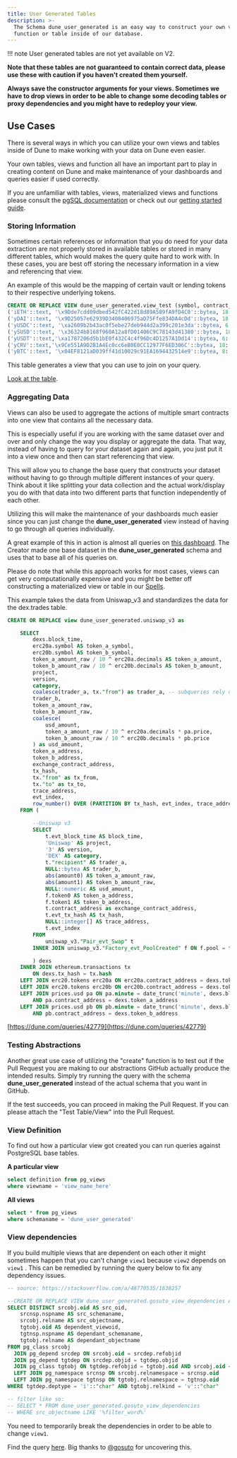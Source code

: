 ```yaml
---
title: User Generated Tables
description: >-
  The Schema dune_user_generated is an easy way to construct your own view,
  function or table inside of our database.
---
```


!!! note
    User generated tables are not yet available on V2.

**Note that these tables are not guaranteed to contain correct data, please use these with caution if you haven't created them yourself.**

**Always save the constructor arguments for your views. Sometimes we have to drop views in order to be able to change some decoding tables or proxy dependencies and you might have to redeploy your view.**

## Use Cases

There is several ways in which you can utilize your own views and tables inside of Dune to make working with your data on Dune even easier.

Your own tables, views and function all have an important part to play in creating content on Dune and make maintenance of your dashboards and queries easier if used correctly.

If you are unfamiliar with tables, views, materialized views and functions please consult the [pgSQL documentation](https://www.postgresqltutorial.com/postgresql-views) or check out our [getting started guide](../../getting-started/index.md).

### Storing Information

Sometimes certain references or information that you do need for your data extraction are not properly stored in available tables or stored in many different tables, which would makes the query quite hard to work with. In these cases, you are best off storing the necessary information in a view and referencing that view.

An example of this would be the mapping of certain vault or lending tokens to their respective underlying tokens.

```sql
CREATE OR REPLACE VIEW dune_user_generated.view_test (symbol, contract_address, decimals, underlying_token_address) AS VALUES
('iETH'::text, '\x9Dde7cdd09dbed542fC422d18d89A589fA9fD4C0'::bytea, 18::numeric, '\xc02aaa39b223fe8d0a0e5c4f27ead9083c756cc2'::bytea),
('yDAI'::text, '\x9D25057e62939D3408406975aD75Ffe834DA4cDd'::bytea, 18::numeric, '\x6B175474E89094C44Da98b954EedeAC495271d0F'::bytea),
('yUSDC'::text, '\xa2609b2b43ac0f5ebe27deb944d2a399c201e3da'::bytea, 6::numeric, '\xA0b86991c6218b36c1d19D4a2e9Eb0cE3606eB48'::bytea),
('ySUSD'::text, '\x36324b8168f960A12a8fD01406C9C78143d41380'::bytea, 18::numeric, '\x57Ab1ec28D129707052df4dF418D58a2D46d5f51'::bytea),
('yUSDT'::text,'\xa1787206d5b1bE0f432C4c4f96Dc4D1257A1Dd14'::bytea, 6::numeric, '\xdAC17F958D2ee523a2206206994597C13D831ec7'::bytea),
('yCRV'::text,'\x9Ce551A9D2B1A4Ec0cc6eB0E0CC12977F6ED306C'::bytea, 18::numeric, '\x6B175474E89094C44Da98b954EedeAC495271d0F'::bytea),
('yBTC'::text, '\x04EF8121aD039ff41d10029c91EA1694432514e9'::bytea, 8::numeric, '\x2260FAC5E5542a773Aa44fBCfeDf7C193bc2C599'::bytea)
```

This table generates a view that you can use to join on your query.

[Look at the table](https://dune.com/queries/41577).

### Aggregating Data

Views can also be used to aggregate the actions of multiple smart contracts into one view that contains all the necessary data.

This is especially useful if you are working with the same dataset over and over and only change the way you display or aggregate the data. That way, instead of having to query for your dataset again and again, you just put it into a view once and then can start referencing that view.

This will allow you to change the base query that constructs your dataset without having to go through multiple different instances of your query. Think about it like splitting your data collection and the actual work/display you do with that data into two different parts that function independently of each other.

Utilizing this will make the maintenance of your dashboards much easier since you can just change the **dune\_user\_generated** view instead of having to go through all queries individually.

A great example of this in action is almost all queries on [this dashboard](https://dune.com/keeganead/cryptoart\_1). The Creator made one base dataset in the **dune\_user\_generated** schema and uses that to base all of his queries on.

Please do note that while this approach works for most cases, views can get very computationally expensive and you might be better off constructing a materialized view or table in our [Spells](spells/index.md).

This example takes the data from Uniswap\_v3 and standardizes the data for the dex.trades table.

```sql
CREATE OR REPLACE view dune_user_generated.uniswap_v3 as 

    SELECT
        dexs.block_time,
        erc20a.symbol AS token_a_symbol,
        erc20b.symbol AS token_b_symbol,
        token_a_amount_raw / 10 ^ erc20a.decimals AS token_a_amount,
        token_b_amount_raw / 10 ^ erc20b.decimals AS token_b_amount,
        project,
        version,
        category,
        coalesce(trader_a, tx."from") as trader_a, -- subqueries rely on this COALESCE to avoid redundant joins with the transactions table
        trader_b,
        token_a_amount_raw,
        token_b_amount_raw,
        coalesce(
            usd_amount,
            token_a_amount_raw / 10 ^ erc20a.decimals * pa.price,
            token_b_amount_raw / 10 ^ erc20b.decimals * pb.price
        ) as usd_amount,
        token_a_address,
        token_b_address,
        exchange_contract_address,
        tx_hash,
        tx."from" as tx_from,
        tx."to" as tx_to,
        trace_address,
        evt_index,
        row_number() OVER (PARTITION BY tx_hash, evt_index, trace_address) AS trade_id
    FROM (

        --Uniswap v3
        SELECT
            t.evt_block_time AS block_time,
            'Uniswap' AS project,
            '3' AS version,
            'DEX' AS category,
            t."recipient" AS trader_a,
            NULL::bytea AS trader_b,
            abs(amount0) AS token_a_amount_raw,
            abs(amount1) AS token_b_amount_raw,
            NULL::numeric AS usd_amount,
            f.token0 AS token_a_address,
            f.token1 AS token_b_address,
            t.contract_address as exchange_contract_address,
            t.evt_tx_hash AS tx_hash,
            NULL::integer[] AS trace_address,
            t.evt_index
        FROM
            uniswap_v3."Pair_evt_Swap" t
        INNER JOIN uniswap_v3."Factory_evt_PoolCreated" f ON f.pool = t.contract_address

        ) dexs
    INNER JOIN ethereum.transactions tx
        ON dexs.tx_hash = tx.hash
    LEFT JOIN erc20.tokens erc20a ON erc20a.contract_address = dexs.token_a_address
    LEFT JOIN erc20.tokens erc20b ON erc20b.contract_address = dexs.token_b_address
    LEFT JOIN prices.usd pa ON pa.minute = date_trunc('minute', dexs.block_time)
        AND pa.contract_address = dexs.token_a_address
    LEFT JOIN prices.usd pb ON pb.minute = date_trunc('minute', dexs.block_time)
        AND pb.contract_address = dexs.token_b_address
```

[https://dune.com/queries/42779](https://dune.com/queries/42779)

### Testing Abstractions

Another great use case of utilizing the "create" function is to test out if the Pull Request you are making to our abstractions GitHub actually produce the intended results. Simply try running the query with the schema **dune\_user\_generated** instead of the actual schema that you want in GitHub.

If the test succeeds, you can proceed in making the Pull Request. If you can please attach the "Test Table/View" into the Pull Request.

### View Definition

To find out how a particular view got created you can run queries against PostgreSQL base tables.

**A particular view**

```sql
select definition from pg_views 
where viewname = 'view_name_here'
```

**All views**

```sql
select * from pg_views 
where schemaname = 'dune_user_generated'
```

### View dependencies

If you build multiple views that are dependent on each other it might sometimes happen that you can't change `view1` because `view2` depends on `view1` . This can be remedied by running the query below to fix any dependency issues.

```sql
-- source: https://stackoverflow.com/a/48770535/1838257

--CREATE OR REPLACE VIEW dune_user_generated.gosuto_view_dependencies AS
SELECT DISTINCT srcobj.oid AS src_oid,
    srcnsp.nspname AS src_schemaname,
    srcobj.relname AS src_objectname,
    tgtobj.oid AS dependent_viewoid,
    tgtnsp.nspname AS dependant_schemaname,
    tgtobj.relname AS dependant_objectname
FROM pg_class srcobj
  JOIN pg_depend srcdep ON srcobj.oid = srcdep.refobjid
  JOIN pg_depend tgtdep ON srcdep.objid = tgtdep.objid
  JOIN pg_class tgtobj ON tgtdep.refobjid = tgtobj.oid AND srcobj.oid <> tgtobj.oid
  LEFT JOIN pg_namespace srcnsp ON srcobj.relnamespace = srcnsp.oid
  LEFT JOIN pg_namespace tgtnsp ON tgtobj.relnamespace = tgtnsp.oid
WHERE tgtdep.deptype = 'i'::"char" AND tgtobj.relkind = 'v'::"char"

-- filter like so:
-- SELECT * FROM dune_user_generated.gosuto_view_dependencies
-- WHERE src_objectname LIKE '%filter_word%'
```

You need to temporarily break the dependencies in order to be able to change `view1`.

Find the query [here](https://dune.com/queries/70916). Big thanks to [@gosuto](https://dune.com/gosuto) for uncovering this.
